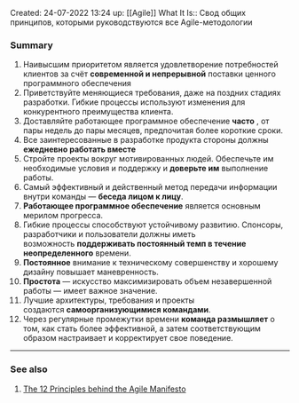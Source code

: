 Created: 24-07-2022 13:24
up: [[Agile]] 
What It Is:: Свод общих принципов, которыми руководствуются все Agile-методологии
### Summary
1. Наивысшим приоритетом является удовлетворение потребностей клиентов за счёт **современной и непрерывной** поставки ценного программного обеспечения 
2. Приветствуйте меняющиеся требования, даже на поздних стадиях разработки. Гибкие процессы используют изменения для конкурентного преимущества клиента.
3. Доставляйте работающее программное обеспечение **часто** , от пары недель до пары месяцев, предпочитая более короткие сроки.
4. Все заинтересованные в разработке продукта стороны должны **ежедневно работать вместе**
5. Стройте проекты вокруг мотивированных людей. Обеспечьте им необходимые условия и поддержку и **доверьте им** выполнение работы.
6. Самый эффективный и действенный метод передачи информации внутри команды — **беседа лицом к лицу**.
7. **Работающее программное обеспечение** является основным мерилом прогресса.
8. Гибкие процессы способствуют устойчивому развитию. Спонсоры, разработчики и пользователи должны иметь возможность **поддерживать постоянный темп в течение неопределенного** времени.
9. **Постоянное** внимание к техническому совершенству и хорошему дизайну повышает маневренность.
10. **Простота** — искусство максимизировать объем незавершенной работы — имеет важное значение.
11. Лучшие архитектуры, требования и проекты создаются **самоорганизующимися командами**.
12. Через регулярные промежутки времени **команда размышляет** о том, как стать более эффективной, а затем соответствующим образом настраивает и корректирует свое поведение.
__________
### See also
1. [The 12 Principles behind the Agile Manifesto ](https://www.agilealliance.org/agile101/12-principles-behind-the-agile-manifesto/) 